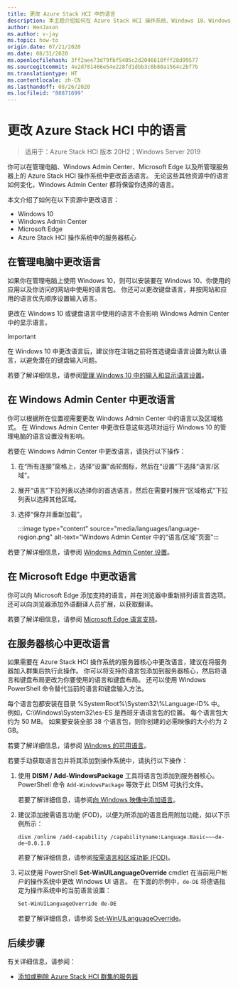 ```yaml
---
title: 更改 Azure Stack HCI 中的语言
description: 本主题介绍如何在 Azure Stack HCI 操作系统、Windows 10、Windows Admin Center 和 Microsoft Edge 中更改语言。
author: WenJason
ms.author: v-jay
ms.topic: how-to
origin.date: 07/21/2020
ms.date: 08/31/2020
ms.openlocfilehash: 3ff2aee73d79fbf5405c2d2046610fff28d99577
ms.sourcegitcommit: 4e2d781466e54e228fd1dbb3c0b80a1564c2bf7b
ms.translationtype: HT
ms.contentlocale: zh-CN
ms.lasthandoff: 08/26/2020
ms.locfileid: "88871699"
---
```

# <a name="change-languages-in-azure-stack-hci"></a>更改 Azure Stack HCI 中的语言

>适用于：Azure Stack HCI 版本 20H2；Windows Server 2019

你可以在管理电脑、Windows Admin Center、Microsoft Edge 以及所管理服务器上的 Azure Stack HCI 操作系统中更改首选语言。 无论这些其他资源中的语言如何变化，Windows Admin Center 都将保留你选择的语言。

本文介绍了如何在以下资源中更改语言：
- Windows 10
- Windows Admin Center
- Microsoft Edge
- Azure Stack HCI 操作系统中的服务器核心

## <a name="change-the-language-in-the-management-pc"></a>在管理电脑中更改语言
如果你在管理电脑上使用 Windows 10，则可以安装要在 Windows 10、你使用的应用以及你访问的网站中使用的语言包。 你还可以更改键盘语言，并按网站和应用的语言优先顺序设置输入语言。

更改在 Windows 10 或键盘语言中使用的语言不会影响 Windows Admin Center 中的显示语言。

   >[!IMPORTANT]
   > 在 Windows 10 中更改语言后，建议你在注销之前将首选键盘语言设置为默认语言，以避免潜在的键盘输入问题。

若要了解详细信息，请参阅[管理 Windows 10 中的输入和显示语言设置](https://support.microsoft.com/help/4496404/windows-10-manage-the-input-and-display-language)。

## <a name="change-the-language-in-windows-admin-center"></a>在 Windows Admin Center 中更改语言
你可以根据所在位置视需要更改 Windows Admin Center 中的语言以及区域格式。 在 Windows Admin Center 中更改任意这些选项对运行 Windows 10 的管理电脑的语言设置没有影响。

若要在 Windows Admin Center 中更改语言，请执行以下操作：
1. 在“所有连接”窗格上，选择“设置”齿轮图标，然后在“设置”下选择“语言/区域”。
1. 展开“语言”下拉列表以选择你的首选语言，然后在需要时展开“区域格式”下拉列表以选择其他区域。
1. 选择“保存并重新加载”。

    :::image type="content" source="media/languages/language-region.png" alt-text="Windows Admin Center 中的“语言/区域”页面":::

若要了解详细信息，请参阅 [Windows Admin Center 设置](https://docs.microsoft.com/windows-server/manage/windows-admin-center/configure/settings)。

## <a name="change-the-language-in-microsoft-edge"></a>在 Microsoft Edge 中更改语言
你可以向 Microsoft Edge 添加支持的语言，并在浏览器中重新排列语言首选项。 还可以向浏览器添加外语翻译人员扩展，以获取翻译。

若要了解详细信息，请参阅 [Microsoft Edge 语言支持](https://docs.microsoft.com/deployedge/microsoft-edge-supported-languages)。

## <a name="change-the-language-in-server-core"></a>在服务器核心中更改语言
如果需要在 Azure Stack HCI 操作系统的服务器核心中更改语言，建议在将服务器加入群集后执行此操作。 你可以将支持的语言包添加到服务器核心，然后将语言和键盘布局更改为你要使用的语言和键盘布局。 还可以使用 Windows PowerShell 命令替代当前的语言和键盘输入方法。

每个语言包都安装在目录 %SystemRoot%\System32\\%Language-ID% 中。 例如，C:\Windows\System32\es-ES 是西班牙语语言包的位置。 每个语言包大约为 50 MB。 如果要安装全部 38 个语言包，则你创建的必需映像的大小约为 2 GB。

若要了解详细信息，请参阅 [Windows 的可用语言](https://docs.microsoft.com/windows-hardware/manufacture/desktop/available-language-packs-for-windows)。

若要手动获取语言包并将其添加到操作系统中，请执行以下操作：

1. 使用 **DISM / Add-WindowsPackage** 工具将语言包添加到服务器核心。 PowerShell 命令 `Add-WindowsPackage` 等效于此 DISM 可执行文件。

    若要了解详细信息，请参阅[向 Windows 映像中添加语言](https://docs.microsoft.com/windows-hardware/manufacture/desktop/add-language-packs-to-windows)。

1. 建议添加按需语言功能 (FOD)，以便为所添加的语言启用附加功能，如以下示例所示：

    ```DOS
    dism /online /add-capability /capabilityname:Language.Basic~~~de-de~0.0.1.0
    ```

    若要了解详细信息，请参阅[按需语言和区域功能 (FOD)](https://docs.microsoft.com/windows-hardware/manufacture/desktop/features-on-demand-language-fod)。

1. 可以使用 PowerShell **Set-WinUILanguageOverride** cmdlet 在当前用户帐户的操作系统中更改 Windows UI 语言。 在下面的示例中，`de-DE` 将德语指定为操作系统中的当前语言设置：

    ```PowerShell
    Set-WinUILanguageOverride de-DE
    ```

    若要了解详细信息，请参阅 [Set-WinUILanguageOverride](https://docs.microsoft.com/powershell/module/international/set-winuilanguageoverride?view=win10-ps)。

## <a name="next-steps"></a>后续步骤
有关详细信息，请参阅：

- [添加或删除 Azure Stack HCI 群集的服务器](./add-cluster.md)
